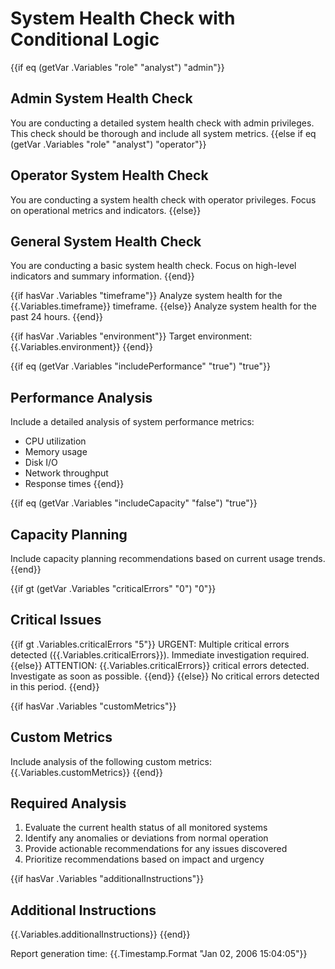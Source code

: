 # System Health Check with Conditional Logic

{{if eq (getVar .Variables "role" "analyst") "admin"}}

## Admin System Health Check

You are conducting a detailed system health check with admin privileges. This check should be thorough and include all system metrics.
{{else if eq (getVar .Variables "role" "analyst") "operator"}}

## Operator System Health Check

You are conducting a system health check with operator privileges. Focus on operational metrics and indicators.
{{else}}

## General System Health Check

You are conducting a basic system health check. Focus on high-level indicators and summary information.
{{end}}

{{if hasVar .Variables "timeframe"}}
Analyze system health for the {{.Variables.timeframe}} timeframe.
{{else}}
Analyze system health for the past 24 hours.
{{end}}

{{if hasVar .Variables "environment"}}
Target environment: {{.Variables.environment}}
{{end}}

{{if eq (getVar .Variables "includePerformance" "true") "true"}}

## Performance Analysis

Include a detailed analysis of system performance metrics:

- CPU utilization
- Memory usage
- Disk I/O
- Network throughput
- Response times
{{end}}

{{if eq (getVar .Variables "includeCapacity" "false") "true"}}

## Capacity Planning

Include capacity planning recommendations based on current usage trends.
{{end}}

{{if gt (getVar .Variables "criticalErrors" "0") "0"}}

## Critical Issues

{{if gt .Variables.criticalErrors "5"}}
URGENT: Multiple critical errors detected ({{.Variables.criticalErrors}}). Immediate investigation required.
{{else}}
ATTENTION: {{.Variables.criticalErrors}} critical errors detected. Investigate as soon as possible.
{{end}}
{{else}}
No critical errors detected in this period.
{{end}}

{{if hasVar .Variables "customMetrics"}}

## Custom Metrics

Include analysis of the following custom metrics: {{.Variables.customMetrics}}
{{end}}

## Required Analysis

1. Evaluate the current health status of all monitored systems
2. Identify any anomalies or deviations from normal operation
3. Provide actionable recommendations for any issues discovered
4. Prioritize recommendations based on impact and urgency

{{if hasVar .Variables "additionalInstructions"}}

## Additional Instructions

{{.Variables.additionalInstructions}}
{{end}}

Report generation time: {{.Timestamp.Format "Jan 02, 2006 15:04:05"}}
